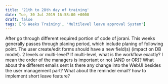 ```yaml
---
title: '21th to 28th day of training'
date: Tue, 30 Jul 2019 16:58:00 +0000
draft: false
tags: ['6 Weeks Training', 'Multilevel leave approval System']
---
```


After go through different required portion of code of jorani. This weeks generally passes through planing period, which include planing of following point. The user create/edit forms should have a new field(s) (impact on DB model). 2 levels or multi-level? If multi-level, what is the workflow exactly? I mean the order of the managers is important or not (AND or OR)? What about the different emails sent Is there any change into the WebUI besides the user management part? What about the reminder email? how to implement short leave feature?
